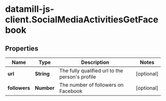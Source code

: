 # datamill-js-client.SocialMediaActivitiesGetFacebook

## Properties
Name | Type | Description | Notes
------------ | ------------- | ------------- | -------------
**url** | **String** | The fully qualified url to the person&#39;s profile | [optional] 
**followers** | **Number** | The number of followers on Facebook | [optional] 


